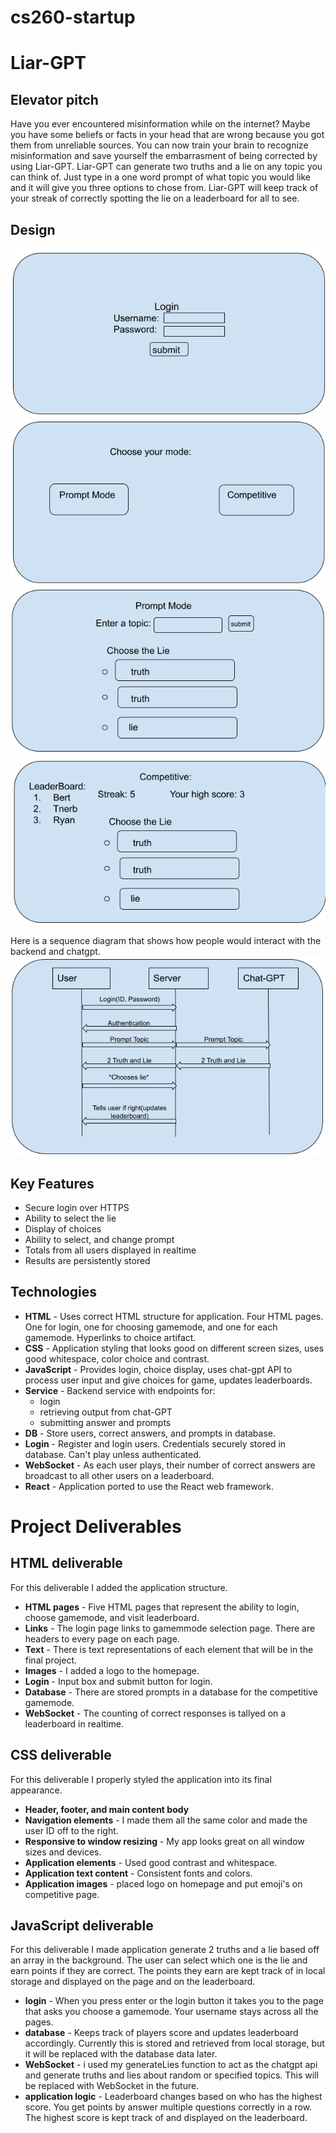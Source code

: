 # cs260-startup

# **Liar-GPT**

## **Elevator pitch**
Have you ever encountered misinformation while on the internet? Maybe you have some beliefs or facts in your head that are wrong because you got them from unreliable sources. You can now train your brain to recognize misinformation and save yourself the embarrasment of being corrected by using Liar-GPT. Liar-GPT can generate two truths and a lie on any topic you can think of. Just type in a one word prompt of what topic you would like and it will give you three options to chose from. Liar-GPT will keep track of your streak of correctly spotting the lie on a leaderboard for all to see. 

## **Design**

![](/assets/260login.png)
![](/assets/260choose.png)
![](/assets/260prompt.png)
![](/assets/260competitive.png)

Here is a sequence diagram that shows how people would interact with the backend and chatgpt.
![](/260server.png)

## **Key Features**
- Secure login over HTTPS
- Ability to select the lie
- Display of choices
- Ability to select, and change prompt
- Totals from all users displayed in realtime
- Results are persistently stored

## **Technologies**
- **HTML** - Uses correct HTML structure for application. Four HTML pages. One for login, one for choosing gamemode, and one for each gamemode. Hyperlinks to choice artifact.
- **CSS** - Application styling that looks good on different screen sizes, uses good whitespace, color choice and contrast.
- **JavaScript** - Provides login, choice display, uses chat-gpt API to process user input and give choices for game, updates leaderboards.
- **Service** - Backend service with endpoints for:
    - login
    - retrieving output from chat-GPT
    - submitting answer and prompts
- **DB** - Store users, correct answers, and prompts in database.
- **Login** - Register and login users. Credentials securely stored in database. Can't play unless authenticated.
- **WebSocket** - As each user plays, their number of correct answers are broadcast to all other users on a leaderboard.
- **React** - Application ported to use the React web framework.

# Project Deliverables

## HTML deliverable

For this deliverable I added the application structure.

- **HTML pages** - Five HTML pages that represent the ability to login, choose gamemode, and visit leaderboard.
- **Links** - The login page links to gamemmode selection page. There are headers to every page on each page.
- **Text** - There is text representations of each element that will be in the final project.
- **Images** - I added a logo to the homepage.
- **Login** - Input box and submit button for login.
- **Database** - There are stored prompts in a database for the competitive gamemode.
- **WebSocket** - The counting of correct responses is tallyed on a leaderboard in realtime.

## CSS deliverable

For this deliverable I properly styled the application into its final appearance.

- **Header, footer, and main content body**
- **Navigation elements** - I made them all the same color and made the user ID off to the right. 
- **Responsive to window resizing** - My app looks great on all window sizes and devices.
- **Application elements** - Used good contrast and whitespace.
- **Application text content** - Consistent fonts and colors.
- **Application images** - placed logo on homepage and put emoji's on competitive page.

## JavaScript deliverable

For this deliverable I made application generate 2 truths and a lie based off an array in the background. The user can select which one is the lie and earn points if they are correct. The points they earn are kept track of in local storage and displayed on the page and on the leaderboard.

- **login** - When you press enter or the login button it takes you to the page that asks you choose a gamemode. Your username stays across all the pages.
- **database** - Keeps track of players score and updates leaderboard accordingly. Currently this is stored and retrieved from local storage, but it will be replaced with the database data later.
- **WebSocket** - i used my generateLies function to act as the chatgpt api and generate truths and lies about random or specified topics. This will be replaced with WebSocket in the future.
- **application logic** - Leaderboard changes based on who has the highest score. You get points by answer multiple questions correctly in a row. The highest score is kept track of and displayed on the leaderboard. 


